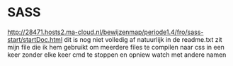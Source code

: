 # SASS
http://28471.hosts2.ma-cloud.nl/bewijzenmap/periode1.4/fro/sass-start/startDoc.html
dit is nog niet volledig af natuurlijk in de readme.txt zit mijn file die ik hem gebruikt om meerdere files te compilen naar css in een keer zonder elke keer cmd te stoppen en opniew watch met andere namen

